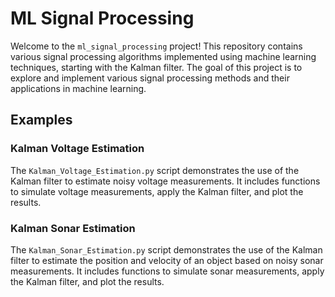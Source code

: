 # ML Signal Processing

Welcome to the `ml_signal_processing` project! This repository contains various signal processing algorithms implemented using machine learning techniques, 
starting with the Kalman filter. The goal of this project is to explore and implement various signal processing methods and their applications in machine learning.

## Examples

### Kalman Voltage Estimation

The `Kalman_Voltage_Estimation.py` script demonstrates the use of the Kalman filter to estimate noisy voltage measurements. 
It includes functions to simulate voltage measurements, apply the Kalman filter, and plot the results.

### Kalman Sonar Estimation

The `Kalman_Sonar_Estimation.py` script demonstrates the use of the Kalman filter to estimate the position and velocity of an object based on noisy sonar measurements. 
It includes functions to simulate sonar measurements, apply the Kalman filter, and plot the results.
